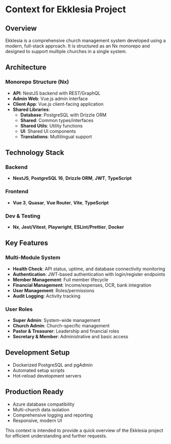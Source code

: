 # Context for Ekklesia Project

## Overview
Ekklesia is a comprehensive church management system developed using a modern, full-stack approach. It is structured as an Nx monorepo and designed to support multiple churches in a single system.

## Architecture

### Monorepo Structure (Nx)
- **API**: NestJS backend with REST/GraphQL
- **Admin Web**: Vue.js admin interface
- **Client App**: Vue.js client-facing application
- **Shared Libraries**:
  - **Database**: PostgreSQL with Drizzle ORM
  - **Shared**: Common types/interfaces
  - **Shared Utils**: Utility functions
  - **UI**: Shared UI components
  - **Translations**: Multilingual support

## Technology Stack

### Backend
- **NestJS**, **PostgreSQL 16**, **Drizzle ORM**, **JWT**, **TypeScript**

### Frontend
- **Vue 3**, **Quasar**, **Vue Router**, **Vite**, **TypeScript**

### Dev & Testing
- **Nx**, **Jest/Vitest**, **Playwright**, **ESLint/Prettier**, **Docker**

## Key Features

### Multi-Module System
- **Health Check**: API status, uptime, and database connectivity monitoring
- **Authentication**: JWT-based authentication with login/register endpoints
- **Member Management**: Full member lifecycle
- **Financial Management**: Income/expenses, OCR, bank integration
- **User Management**: Roles/permissions
- **Audit Logging**: Activity tracking

### User Roles
- **Super Admin**: System-wide management
- **Church Admin**: Church-specific management
- **Pastor & Treasurer**: Leadership and financial roles
- **Secretary & Member**: Administrative and basic access

## Development Setup
- Dockerized PostgreSQL and pgAdmin
- Automated setup scripts
- Hot-reload development servers

## Production Ready
- Azure database compatibility
- Multi-church data isolation
- Comprehensive logging and reporting
- Responsive, modern UI

This context is intended to provide a quick overview of the Ekklesia project for efficient understanding and further requests.
